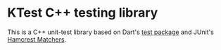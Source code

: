 # KTest C++ testing library
This is a C++ unit-test library based on Dart's [test package](https://pub.dartlang.org/packages/test) and
JUnit's [Hamcrest Matchers](http://hamcrest.org/JavaHamcrest/).
